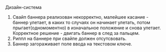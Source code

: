 Дизайн-система

1. Свайп баннера реализован некорректно, малейшее касание - баннер улетает, в каких то случаях он начинает улетать, потом прыгает(одномоментно) в изначальное положение и снова улетает. Корректное решение - двигать баннер в след за пальцем.
2. Риппл на баннере при свайпе должен отсутсвовать.
3. Баннер загораживает поле ввода на текстовом ключе.
